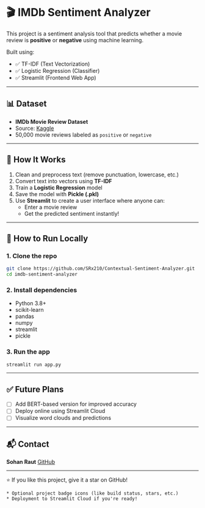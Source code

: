 # 🎬 IMDb Sentiment Analyzer

This project is a sentiment analysis tool that predicts whether a movie review is **positive** or **negative** using machine learning.

Built using:
- ✅ TF-IDF (Text Vectorization)
- ✅ Logistic Regression (Classifier)
- ✅ Streamlit (Frontend Web App)

---

## 📊 Dataset

- **IMDb Movie Review Dataset**
- Source: [Kaggle](https://www.kaggle.com/datasets/lakshmi25npathi/imdb-dataset-of-50k-movie-reviews)
- 50,000 movie reviews labeled as `positive` or `negative`

---

## 🚀 How It Works

1. Clean and preprocess text (remove punctuation, lowercase, etc.)
2. Convert text into vectors using **TF-IDF**
3. Train a **Logistic Regression** model
4. Save the model with **Pickle (.pkl)**
5. Use **Streamlit** to create a user interface where anyone can:
   - Enter a movie review
   - Get the predicted sentiment instantly!

---

## 🧪 How to Run Locally

### 1. Clone the repo

```bash
git clone https://github.com/SRx210/Contextual-Sentiment-Analyzer.git
cd imdb-sentiment-analyzer
````

### 2. Install dependencies
* Python 3.8+
* scikit-learn
* pandas
* numpy
* streamlit
* pickle
### 3. Run the app

```bash
streamlit run app.py
```
---

## ✅ Future Plans

* [ ] Add BERT-based version for improved accuracy
* [ ] Deploy online using Streamlit Cloud
* [ ] Visualize word clouds and predictions

---

## 📬 Contact

**Sohan Raut**
 [GitHub](https://github.com/SRx210)

---

⭐ If you like this project, give it a star on GitHub!

````
* Optional project badge icons (like build status, stars, etc.)
* Deployment to Streamlit Cloud if you're ready!
